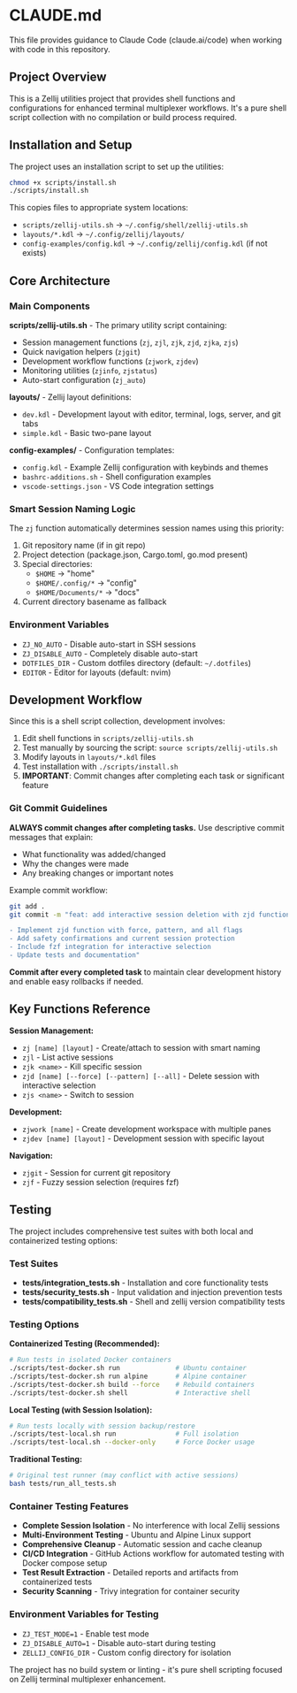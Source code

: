 # CLAUDE.md

This file provides guidance to Claude Code (claude.ai/code) when working with code in this repository.

## Project Overview

This is a Zellij utilities project that provides shell functions and configurations for enhanced terminal multiplexer workflows. It's a pure shell script collection with no compilation or build process required.

## Installation and Setup

The project uses an installation script to set up the utilities:

```bash
chmod +x scripts/install.sh
./scripts/install.sh
```

This copies files to appropriate system locations:
- `scripts/zellij-utils.sh` → `~/.config/shell/zellij-utils.sh`
- `layouts/*.kdl` → `~/.config/zellij/layouts/`
- `config-examples/config.kdl` → `~/.config/zellij/config.kdl` (if not exists)

## Core Architecture

### Main Components

**scripts/zellij-utils.sh** - The primary utility script containing:
- Session management functions (`zj`, `zjl`, `zjk`, `zjd`, `zjka`, `zjs`)
- Quick navigation helpers (`zjgit`)
- Development workflow functions (`zjwork`, `zjdev`)
- Monitoring utilities (`zjinfo`, `zjstatus`)
- Auto-start configuration (`zj_auto`)

**layouts/** - Zellij layout definitions:
- `dev.kdl` - Development layout with editor, terminal, logs, server, and git tabs
- `simple.kdl` - Basic two-pane layout

**config-examples/** - Configuration templates:
- `config.kdl` - Example Zellij configuration with keybinds and themes
- `bashrc-additions.sh` - Shell configuration examples
- `vscode-settings.json` - VS Code integration settings

### Smart Session Naming Logic

The `zj` function automatically determines session names using this priority:
1. Git repository name (if in git repo)
2. Project detection (package.json, Cargo.toml, go.mod present)
3. Special directories:
   - `$HOME` → "home"
   - `$HOME/.config/*` → "config" 
   - `$HOME/Documents/*` → "docs"
4. Current directory basename as fallback

### Environment Variables

- `ZJ_NO_AUTO` - Disable auto-start in SSH sessions
- `ZJ_DISABLE_AUTO` - Completely disable auto-start
- `DOTFILES_DIR` - Custom dotfiles directory (default: `~/.dotfiles`)
- `EDITOR` - Editor for layouts (default: nvim)

## Development Workflow

Since this is a shell script collection, development involves:
1. Edit shell functions in `scripts/zellij-utils.sh`
2. Test manually by sourcing the script: `source scripts/zellij-utils.sh`
3. Modify layouts in `layouts/*.kdl` files
4. Test installation with `./scripts/install.sh`
5. **IMPORTANT**: Commit changes after completing each task or significant feature

### Git Commit Guidelines

**ALWAYS commit changes after completing tasks.** Use descriptive commit messages that explain:
- What functionality was added/changed
- Why the changes were made
- Any breaking changes or important notes

Example commit workflow:
```bash
git add .
git commit -m "feat: add interactive session deletion with zjd function

- Implement zjd function with force, pattern, and all flags
- Add safety confirmations and current session protection
- Include fzf integration for interactive selection
- Update tests and documentation"
```

**Commit after every completed task** to maintain clear development history and enable easy rollbacks if needed.

## Key Functions Reference

**Session Management:**
- `zj [name] [layout]` - Create/attach to session with smart naming
- `zjl` - List active sessions
- `zjk <name>` - Kill specific session
- `zjd [name] [--force] [--pattern] [--all]` - Delete session with interactive selection
- `zjs <name>` - Switch to session

**Development:**
- `zjwork [name]` - Create development workspace with multiple panes
- `zjdev [name] [layout]` - Development session with specific layout

**Navigation:**
- `zjgit` - Session for current git repository
- `zjf` - Fuzzy session selection (requires fzf)

## Testing

The project includes comprehensive test suites with both local and containerized testing options:

### Test Suites

- **tests/integration_tests.sh** - Installation and core functionality tests
- **tests/security_tests.sh** - Input validation and injection prevention tests
- **tests/compatibility_tests.sh** - Shell and zellij version compatibility tests

### Testing Options

**Containerized Testing (Recommended):**
```bash
# Run tests in isolated Docker containers
./scripts/test-docker.sh run              # Ubuntu container
./scripts/test-docker.sh run alpine       # Alpine container
./scripts/test-docker.sh build --force    # Rebuild containers
./scripts/test-docker.sh shell            # Interactive shell
```

**Local Testing (with Session Isolation):**
```bash
# Run tests locally with session backup/restore
./scripts/test-local.sh run               # Full isolation
./scripts/test-local.sh --docker-only     # Force Docker usage
```

**Traditional Testing:**
```bash
# Original test runner (may conflict with active sessions)
bash tests/run_all_tests.sh
```

### Container Testing Features

- **Complete Session Isolation** - No interference with local Zellij sessions
- **Multi-Environment Testing** - Ubuntu and Alpine Linux support
- **Comprehensive Cleanup** - Automatic session and cache cleanup
- **CI/CD Integration** - GitHub Actions workflow for automated testing with Docker compose setup
- **Test Result Extraction** - Detailed reports and artifacts from containerized tests
- **Security Scanning** - Trivy integration for container security

### Environment Variables for Testing

- `ZJ_TEST_MODE=1` - Enable test mode
- `ZJ_DISABLE_AUTO=1` - Disable auto-start during testing
- `ZELLIJ_CONFIG_DIR` - Custom config directory for isolation

The project has no build system or linting - it's pure shell scripting focused on Zellij terminal multiplexer enhancement.